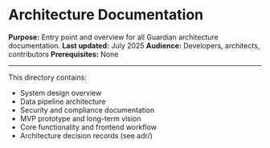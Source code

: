# Architecture Documentation

**Purpose:** Entry point and overview for all Guardian architecture documentation.
**Last updated:** July 2025
**Audience:** Developers, architects, contributors
**Prerequisites:** None

---

This directory contains:
- System design overview
- Data pipeline architecture
- Security and compliance documentation
- MVP prototype and long-term vision
- Core functionality and frontend workflow
- Architecture decision records (see adr/)
